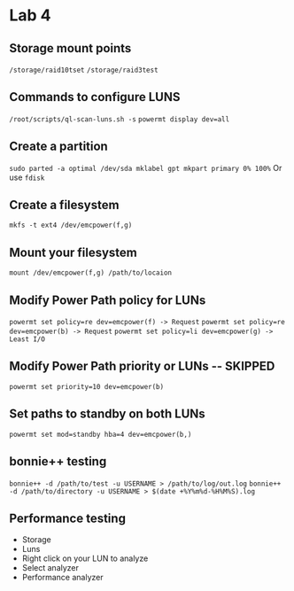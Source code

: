 # Lab 4

## Storage mount points
`/storage/raid10tset`
`/storage/raid3test`

## Commands to configure LUNS
`/root/scripts/ql-scan-luns.sh -s`
`powermt display dev=all`

## Create a partition
`sudo parted -a optimal /dev/sda mklabel gpt mkpart primary 0% 100%`
Or use `fdisk`

## Create a filesystem
`mkfs -t ext4 /dev/emcpower(f,g)`

## Mount your filesystem
`mount /dev/emcpower(f,g) /path/to/locaion`

## Modify Power Path policy for LUNs
`powermt set policy=re dev=emcpower(f) -> Request`
`powermt set policy=re dev=emcpower(b) -> Request`
`powermt set policy=li dev=emcpower(g) -> Least I/O`

## Modify Power Path priority or LUNs -- SKIPPED
`powermt set priority=10 dev=emcpower(b)`

## Set paths to standby on both LUNs
`powermt set mod=standby hba=4 dev=emcpower(b,)`

## bonnie++ testing
```bonnie++ -d /path/to/test -u USERNAME > /path/to/log/out.log```
```bonnie++ -d /path/to/directory -u USERNAME > $(date +%Y%m%d-%H%M%S).log```

## Performance testing
- Storage
- Luns
- Right click on your LUN to analyze
- Select analyzer
- Performance analyzer
